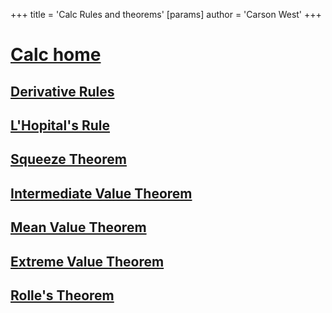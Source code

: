 +++
 title = 'Calc Rules and theorems'
[params]
	author = 'Carson West'
+++
# [Calc home](./../calc-home/)

## [Derivative Rules](./../derivative-rules/)
## [L'Hopital's Rule](./../lhopitals-rule/)
## [Squeeze Theorem](./../squeeze-theorem/)
## [Intermediate Value Theorem](./../intermediate-value-theorem/)
## [Mean Value Theorem](./../mean-value-theorem/)
## [Extreme Value Theorem](./../extreme-value-theorem/)
## [Rolle's Theorem](./../rolles-theorem/)
